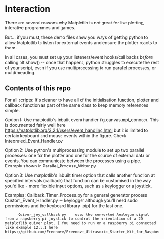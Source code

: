 # Interaction

There are several reasons why Matplotlib is not great for live plotting, interative programmes and games.

But... if you must, these demo files show you ways of getting python to allow Matplotlib to listen for external events and ensure the plotter reacts to them. 

In all cases, you must set up your listeners/event hooks/call backs *before* calling plt.show() -- once that happens, python struggles to execute the rest of your script, even if you use multiprocessing to run parallel processes, or multithreading.

## Contents of this repo

For all scripts: It's cleaner to have all of the initialisation function, plotter and callback function as part of the same class to keep memory references simple. 

Option 1: Use matplotlib's inbuilt event handler fig.canvas.mpl_connect. This is documented fairly well here https://matplotlib.org/3.2.1/users/event_handling.html but it is limited to certain keyboard and mouse events within the figure. Check Integrated_Event_Handler.py

Option 2: Use python's multiprocessing module to set up two parallel processes: one for the plotter and one for the source of external data or events. You can communicate between the processes using a pipe. Example shown in Parallel_Process_Writer.py

Option 3: Use matplotlib's inbuilt timer option that calls another function at specified intervals (callback) that function can be customised in the way you'd like - more flexible input options, such as a keylogger or a joystick.

Examples: Callback_Timer_Process.py for a general generator process
          Custom_Event_Handler.py -- keylogger although you'll need sudo permissions and the keyboard library (pip) for the last one.
          
          Quiver_joy_callback.py -- uses the converted Analogue signal from a rapsberry pi joystick to control the orientation of a 2D matplotlib quiver plot. [ You need to run on a raspberry pi connected like example 12.1.1 here https://github.com/Freenove/Freenove_Ultrasonic_Starter_Kit_for_Raspberry_Pi/blob/master/Tutorial.pdf_]
          
          
          
